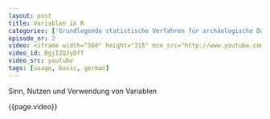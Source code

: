 ```yaml
---
layout: post
title: Variablen in R
categories: ['Grundlegende statistische Verfahren für archäologische Datenanalyse in R 2012']
episode_nr: 2
video: <iframe width="560" height="315" mce_src="http://www.youtube.com/embed/BgjIZQJyDfY" frameborder="0" allowfullscreen="" src="http://www.youtube.com/embed/BgjIZQJyDfY"></iframe>
video_id: BgjIZQJyDfY
video_src: youtube
tags: [usage, basic, german]
---
```


Sinn, Nutzen und Verwendung von Variablen
<!--more-->
{{page.video}}
